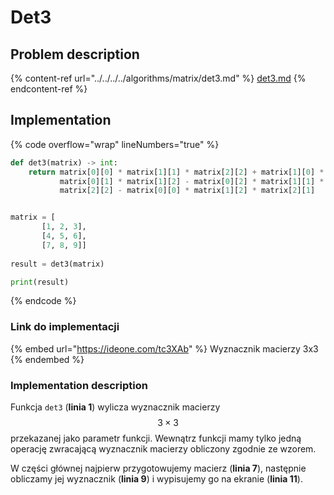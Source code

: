 # Det3

## Problem description

{% content-ref url="../../../../algorithms/matrix/det3.md" %}
[det3.md](../../../../algorithms/matrix/det3.md)
{% endcontent-ref %}

## Implementation

{% code overflow="wrap" lineNumbers="true" %}
```python
def det3(matrix) -> int:
    return matrix[0][0] * matrix[1][1] * matrix[2][2] + matrix[1][0] * matrix[2][1] * matrix[0][2] + matrix[2][0] * \
           matrix[0][1] * matrix[1][2] - matrix[0][2] * matrix[1][1] * matrix[2][0] - matrix[0][1] * matrix[1][0] * \
           matrix[2][2] - matrix[0][0] * matrix[1][2] * matrix[2][1]


matrix = [
       [1, 2, 3], 
       [4, 5, 6], 
       [7, 8, 9]]
       
result = det3(matrix)

print(result)
```
{% endcode %}

### Link do implementacji

{% embed url="https://ideone.com/tc3XAb" %}
Wyznacznik macierzy 3x3
{% endembed %}

### Implementation description

Funkcja `det3` (**linia 1**) wylicza wyznacznik macierzy $$3\times3$$ przekazanej jako parametr funkcji. Wewnątrz funkcji mamy tylko jedną operację zwracającą wyznacznik macierzy obliczony zgodnie ze wzorem.

W części głównej najpierw przygotowujemy macierz (**linia 7**), następnie obliczamy jej wyznacznik (**linia 9**) i wypisujemy go na ekranie (**linia 11**).
